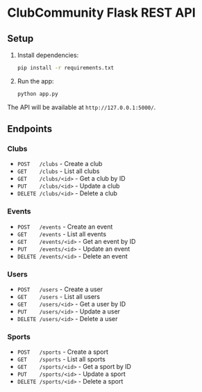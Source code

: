 # ClubCommunity Flask REST API

## Setup

1. Install dependencies:
   ```bash
   pip install -r requirements.txt
   ```

2. Run the app:
   ```bash
   python app.py
   ```

The API will be available at `http://127.0.0.1:5000/`.

## Endpoints

### Clubs
- `POST   /clubs`         - Create a club
- `GET    /clubs`         - List all clubs
- `GET    /clubs/<id>`    - Get a club by ID
- `PUT    /clubs/<id>`    - Update a club
- `DELETE /clubs/<id>`    - Delete a club

### Events
- `POST   /events`         - Create an event
- `GET    /events`         - List all events
- `GET    /events/<id>`    - Get an event by ID
- `PUT    /events/<id>`    - Update an event
- `DELETE /events/<id>`    - Delete an event

### Users
- `POST   /users`         - Create a user
- `GET    /users`         - List all users
- `GET    /users/<id>`    - Get a user by ID
- `PUT    /users/<id>`    - Update a user
- `DELETE /users/<id>`    - Delete a user

### Sports
- `POST   /sports`         - Create a sport
- `GET    /sports`         - List all sports
- `GET    /sports/<id>`    - Get a sport by ID
- `PUT    /sports/<id>`    - Update a sport
- `DELETE /sports/<id>`    - Delete a sport 